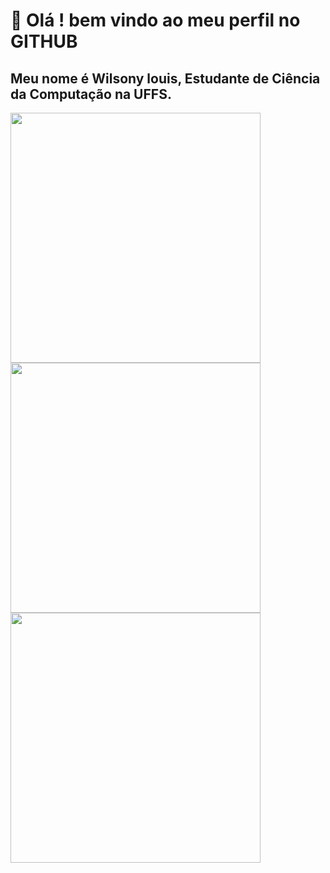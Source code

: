 # 👋 Olá ! bem vindo ao meu perfil no GITHUB
## Meu nome é Wilsony louis, Estudante de Ciência da Computação na UFFS. 
<img src = "https://camo.githubusercontent.com/5111008c098c5ad82f4c370cf8a1df7c1fca8115284a02687a41f0930d0b7a9e/68747470733a2f2f6769746875622d726561646d652d73746174732e76657263656c2e6170702f6170693f757365726e616d653d536f6e792d617274267468656d653d7675652d6461726b2673686f775f69636f6e733d7472756526686964655f626f726465723d7472756526636f756e745f707269766174653d74727565" width = "400"/>
<img src = "https://camo.githubusercontent.com/ad84c3223e4e9198cfdcee968654fb8f03e1c2802f92bba6a44f4ee5bc511135/68747470733a2f2f6769746875622d726561646d652d73747265616b2d73746174732e6865726f6b756170702e636f6d2f3f757365723d536f6e792d617274267468656d653d7675652d6461726b26686964655f626f726465723d74727565" width = "400"/>
<img src = "https://camo.githubusercontent.com/2d24815f6e0f86c489408247885538c4245ffff9b9a5a2980291eee8d92d8efa/68747470733a2f2f6769746875622d726561646d652d73746174732e76657263656c2e6170702f6170692f746f702d6c616e67732f3f757365726e616d653d536f6e792d617274267468656d653d7675652d6461726b2673686f775f69636f6e733d7472756526686964655f626f726465723d74727565266c61796f75743d636f6d70616374" width = "400"/>

